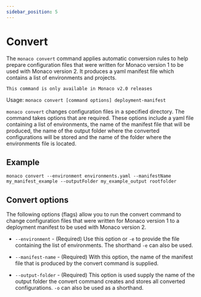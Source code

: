 ```yaml
---
sidebar_position: 5
---
```


# Convert

The `monaco convert` command applies automatic conversion rules to help prepare configuration files that were written for Monaco version 1 to be used with Monaco version 2. It produces a yaml manifest file which contains a list of environments and projects.

```
This command is only available in Monaco v2.0 releases
```

Usage: `monaco convert [command options] deployment-manifest`

`monaco convert` changes configuration files in a specified directory. The command takes options that are required. These options include a yaml file containing a list of environments, the name of the manifest file that will be produced, the name of the output folder where the converted configurations will be stored and the name of the folder where the environments file is located.

## Example

```shell
monaco convert --environment environments.yaml --manifestName my_manifest_example --outputFolder my_example_output rootfolder
```

## Convert options

The following options (flags) allow you to run the convert command to change configuration files that were written for Monaco version 1 to a deployment manifest to be used with Monaco version 2.

- `--environment` - (Required) Use this option or `-e` to provide the file containing the list of environments. The shorthand `-e` can also be used.

- `--manifest-name` - (Required) With this option, the name of the manifest file that is produced by the convert command is supplied.

- `--output-folder` - (Required) This option is used supply the name of the output folder the convert command creates and stores all converted configurations. `-o` can also be used as a shorthand.